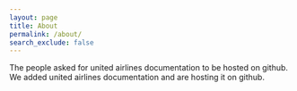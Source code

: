 ```yaml
---
layout: page
title: About
permalink: /about/
search_exclude: false
---
```


The people asked for united airlines documentation to be hosted on github. We added united airlines documentation and are hosting it on github.
